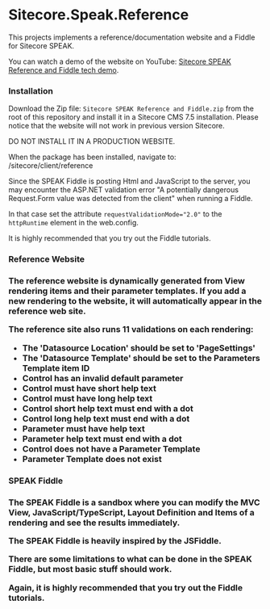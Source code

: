 Sitecore.Speak.Reference
========================
This projects implements a reference/documentation website and a Fiddle for Sitecore SPEAK.

You can watch a demo of the website on YouTube: <a href="https://www.youtube.com/watch?v=HvR6AGVJO-Y&list=PLWIbrolNZWflnBq32WcxNejEgiT2lyEwG&index=13">Sitecore SPEAK Reference and Fiddle tech demo</a>.

<h3>Installation</h3>

Download the Zip file: `Sitecore SPEAK Reference and Fiddle.zip` from the root of this repository and install it in a Sitecore CMS 7.5 installation. Please notice that the website will not work in previous version Sitecore.

DO NOT INSTALL IT IN A PRODUCTION WEBSITE.

When the package has been installed, navigate to: /sitecore/client/reference

Since the SPEAK Fiddle is posting Html and JavaScript to the server, you may encounter the ASP.NET validation error "A potentially dangerous Request.Form value was detected from the client" when running a Fiddle.

In that case set the attribute `requestValidationMode="2.0"` to the `httpRuntime` element in the web.config.

It is highly recommended that you try out the Fiddle tutorials.

<h3>Reference Website<h3>

The reference website is dynamically generated from View rendering items and their parameter templates. If you add a new rendering to the website, it will automatically appear in the reference web site.

The reference site also runs 11 validations on each rendering:
* The 'Datasource Location' should be set to 'PageSettings'
* The 'Datasource Template' should be set to the Parameters Template item ID
* Control has an invalid default parameter
* Control must have short help text
* Control must have long help text
* Control short help text must end with a dot
* Control long help text must end with a dot
* Parameter must have help text
* Parameter help text must end with a dot
* Control does not have a Parameter Template
* Parameter Template does not exist
 
<h3>SPEAK Fiddle<h3>

The SPEAK Fiddle is a sandbox where you can modify the MVC View, JavaScript/TypeScript, Layout Definition and Items of a rendering and see the results immediately.

The SPEAK Fiddle is heavily inspired by the JSFiddle.

There are some limitations to what can be done in the SPEAK Fiddle, but most basic stuff should work.

Again, it is highly recommended that you try out the Fiddle tutorials.
